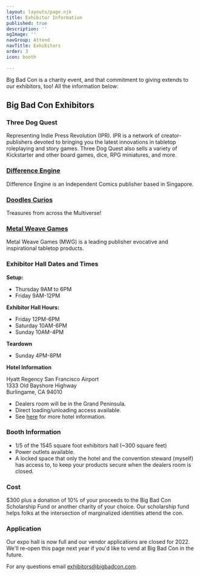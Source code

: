 ```yaml
---
layout: layouts/page.njk
title: Exhibitor Information
published: true
description: ''
ogImage: ''
navGroup: Attend
navTitle: Exhibitors
order: 3
icon: booth

---
```

Big Bad Con is a charity event, and that commitment to giving extends to our exhibitors, too! All the information below:

## Big Bad Con Exhibitors

### Three Dog Quest

Representing Indie Press Revolution (IPR). IPR is a network of creator-publishers devoted to bringing you the latest innovations in tabletop roleplaying and story games. Three Dog Quest also sells a variety of Kickstarter and other board games, dice, RPG miniatures, and more.

### [Difference Engine](https://differenceengine.sg/)

Difference Engine is an Independent Comics publisher based in Singapore.

### [Doodles Curios](https://www.etsy.com/shop/doodlescurios/?etsrc=sdt)

Treasures from across the Multiverse!

### [Metal Weave Games](https://metalweavegames.com/)

Metal Weave Games (MWG) is a leading publisher evocative and inspirational tabletop products.

### Exhibitor Hall Dates and Times

**Setup:**

* Thursday 9AM to 6PM
* Friday 9AM-12PM

**Exhibitor Hall Hours:**

* Friday 12PM-6PM
* Saturday 10AM-6PM
* Sunday 10AM-4PM

**Teardown**

* Sunday 4PM-8PM

**Hotel Information**

Hyatt Regency San Francisco Airport  
1333 Old Bayshore Highway  
Burlingame, CA 94010

* Dealers room will be in the Grand Peninsula.
* Direct loading/unloading access available.
* See [here](/hotel) for more hotel information.

### Booth Information

* 1/5 of the 1545 square foot exhibitors hall (\~300 square feet)
* Power outlets available.
* A locked space that only the hotel and the convention steward (myself) has access to, to keep your products secure when the dealers room is closed.

### Cost

$300 plus a donation of 10% of your proceeds to the Big Bad Con Scholarship Fund or another charity of your choice. Our scholarship fund helps folks at the intersection of marginalized identities attend the con.

### Application

Our expo hall is now full and our vendor applications are closed for 2022. We'll re-open this page next year if you'd like to vend at Big Bad Con in the future.

For any questions email exhibitors@bigbadcon.com.